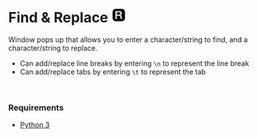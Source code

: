 # Find & Replace <img src="icon.png" alt="image" width="30"/>

Window pops up that allows you to enter a character/string to find, and a character/string to replace.

- Can add/replace line breaks by entering `\n` to represent the line break
- Can add/replace tabs by entering `\t` to represent the tab

<br>

### Requirements

- [Python 3](https://www.python.org/downloads/)
